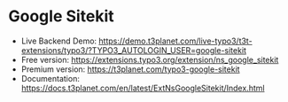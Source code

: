 # Google Sitekit

- Live Backend Demo: https://demo.t3planet.com/live-typo3/t3t-extensions/typo3/?TYPO3_AUTOLOGIN_USER=google-sitekit
- Free version: https://extensions.typo3.org/extension/ns_google_sitekit
- Premium version: https://t3planet.com/typo3-google-sitekit
- Documentation: https://docs.t3planet.com/en/latest/ExtNsGoogleSitekit/Index.html
